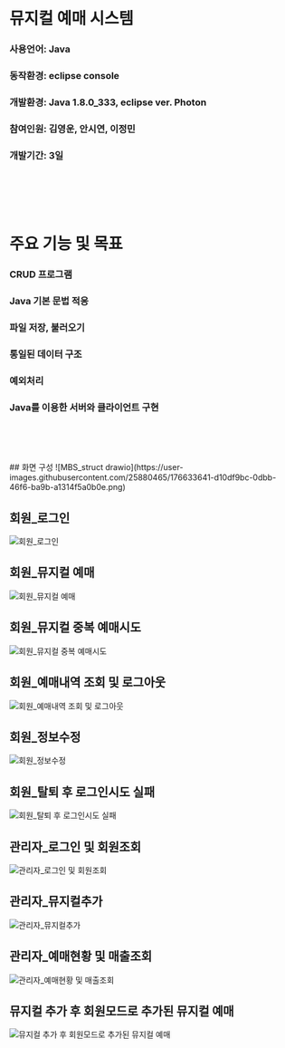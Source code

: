 # 뮤지컬 예매 시스템
### 사용언어: Java
### 동작환경: eclipse console
### 개발환경: Java 1.8.0_333, eclipse ver. Photon
### 참여인원: 김영운, 안시연, 이정민
### 개발기간: 3일
<br>
<br>
<br>
<br>

# 주요 기능 및 목표
### CRUD 프로그램
### Java 기본 문법 적응
### 파일 저장, 불러오기
### 통일된 데이터 구조
### 예외처리
### Java를 이용한 서버와 클라이언트 구현
<br>
<br>
<br>
<br>
## 화면 구성
![MBS_struct drawio](https://user-images.githubusercontent.com/25880465/176633641-d10df9bc-0dbb-46f6-ba9b-a1314f5a0b0e.png)




## 회원_로그인
![회원_로그인](https://user-images.githubusercontent.com/105549970/176625840-edc3f94a-3c74-4f12-bde6-6ffbd6aa7899.png)

## 회원_뮤지컬 예매
![회원_뮤지컬 예매](https://user-images.githubusercontent.com/105549970/176625844-42db34e4-dac7-4a84-8b2b-e66769b62a19.png)

## 회원_뮤지컬 중복 예매시도
![회원_뮤지컬 중복 예매시도](https://user-images.githubusercontent.com/105549970/176625848-111fcf96-39b6-40dc-8f3c-634431744d8d.png)

## 회원_예매내역 조회 및 로그아웃
![회원_예매내역 조회 및 로그아웃](https://user-images.githubusercontent.com/105549970/176625850-9ebdbfe3-2eee-45f9-be4d-dddf01222cf8.png)

## 회원_정보수정
![회원_정보수정](https://user-images.githubusercontent.com/105549970/176625852-56de315f-f03f-4e0c-8e23-70b8ca9ad17c.png)

## 회원_탈퇴 후 로그인시도 실패
![회원_탈퇴 후 로그인시도 실패](https://user-images.githubusercontent.com/105549970/176625857-cd067570-f789-45e3-9ecb-e6db6fb31351.png)

## 관리자_로그인 및 회원조회
![관리자_로그인 및 회원조회](https://user-images.githubusercontent.com/105549970/176625819-72065cf6-376e-44aa-b820-9e0f38433177.png)

## 관리자_뮤지컬추가
![관리자_뮤지컬추가](https://user-images.githubusercontent.com/105549970/176625828-b82cbb10-a36a-4b69-a9a7-52087a3c790e.png)

## 관리자_예매현황 및 매출조회
![관리자_예매현황 및 매출조회](https://user-images.githubusercontent.com/105549970/176625832-3eea121c-dca7-42fa-ae2b-43aff7c000c6.png)

## 뮤지컬 추가 후 회원모드로 추가된 뮤지컬 예매
![뮤지컬 추가 후 회원모드로 추가된 뮤지컬 예매](https://user-images.githubusercontent.com/105549970/176625837-25e6e8cf-dbbd-41f1-b072-9ef8981bebe3.png)



